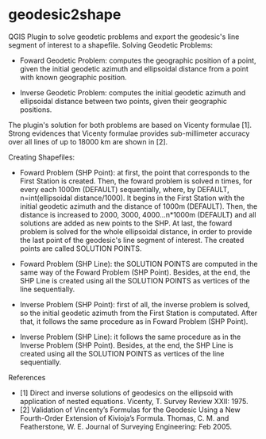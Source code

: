 # geodesic2shape
QGIS Plugin to solve geodetic problems and export the geodesic's line segment of interest to a shapefile.
Solving Geodetic Problems:
- Foward Geodetic Problem: computes the geographic position of a point, given the initial geodetic azimuth and ellipsoidal distance from a point with known geographic position. 

- Inverse Geodetic Problem: computes the initial geodetic azimuth and ellipsoidal distance between two points, given their geographic positions.

The plugin's solution for both problems are based on Vicenty formulae [1]. Strong evidences that Vicenty formulae provides sub-millimeter accuracy over all lines of up to 18000 km are shown in [2].  

Creating Shapefiles:
- Foward Problem (SHP Point): at first, the point that corresponds to the First Station is created. Then, the foward problem is solved n times, for every each 1000m (DEFAULT) sequentially, where, by DEFAULT, n=int(ellipsoidal distance/1000). It begins in the First Station with the initial geodetic azimuth and the distance of 1000m (DEFAULT). Then, the distance is increased to 2000, 3000, 4000...n*1000m (DEFAULT) and all solutions are added as new points to the SHP. At last, the foward problem is solved for the whole ellipsoidal distance, in order to provide the last point of the geodesic's line segment of interest. The created points are called SOLUTION POINTS.

- Foward Problem (SHP Line): the SOLUTION POINTS are computed in the same way of the Foward Problem (SHP Point). Besides, at the end, the SHP Line is created using all the SOLUTION POINTS as vertices of the line sequentially.

- Inverse Problem (SHP Point): first of all, the inverse problem is solved, so the initial geodetic azimuth from the First Station is computated. After that, it follows the same procedure as in Foward Problem (SHP Point).

- Inverse Problem (SHP Line): it follows the same procedure as in the Inverse Problem (SHP Point). Besides, at the end, the SHP Line is created using all the SOLUTION POINTS as vertices of the line sequentially.

References
- [1] Direct and inverse solutions of geodesics on the ellipsoid with application of nested equations. Vicenty, T. Survey Review XXII: 1975. 
- [2] Validation of Vincenty’s Formulas for the Geodesic Using a New Fourth-Order Extension of Kivioja’s Formula. Thomas, C. M. and Featherstone, W. E. Journal of Surveying Engineering: Feb 2005.
